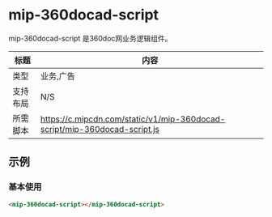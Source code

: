 ﻿# mip-360docad-script

mip-360docad-script 是360doc网业务逻辑组件。

标题|内容
----|----
类型|业务,广告
支持布局|N/S
所需脚本|https://c.mipcdn.com/static/v1/mip-360docad-script/mip-360docad-script.js

## 示例

### 基本使用

```html
<mip-360docad-script></mip-360docad-script>
```
